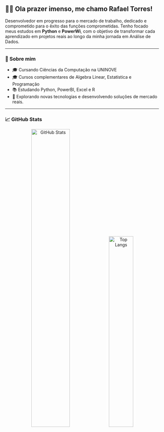 ## 🧑‍💻 Ola prazer imenso, me chamo Rafael Torres!

Desenvolvedor em progresso para o mercado de trabalho, dedicado e comprometido para o êxito das funções comprometidas.
Tenho focado meus estudos em **Python** e **PowerWi**, com o objetivo de transformar cada aprendizado em projetos reais ao longo da minha jornada em Análise de Dados.

---

### 📌 Sobre mim
- 🎓 Cursando Ciências da Computação na UNINOVE
- 🎓 Cursos complementares de Algebra Linear, Estatística e Programação
- 📚 Estudando Python, PowerBI, Excel e R  
- 🚀 Explorando novas tecnologias e desenvolvendo soluções de mercado reais.

---

### 📈 GitHub Stats

<div align="center">
  <img src="https://github-readme-stats.vercel.app/api?username=kmoubr-dev&show_icons=true&theme=radical" alt="GitHub Stats" width="50%" />
  <img src="https://github-readme-stats.vercel.app/api/top-langs/?username=kmoubr-dev&layout=compact&theme=radical" alt="Top Langs" width="40%" />
</div>
